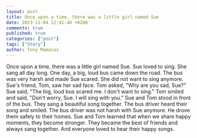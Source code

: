 ```yaml
---
layout: post
title: Once upon a time, there was a little girl named Sue
date: 2023-11-04 12:41:46 +0200
comments: true
published: true
categories: ["post"]
tags: ["Story"]
author: Tony Mamacos
---
```

Once upon a time, there was a little girl named Sue. Sue loved to sing. She sang all day long. One day, a big, loud bus came down the road. The bus was very harsh and made Sue scared. She did not want to sing anymore.
Sue's friend, Tom, saw her sad face. Tom asked, "Why are you sad, Sue?" Sue said, "The big, loud bus scared me. I don't want to sing." Tom smiled and said, "Don't worry, Sue. I will sing with you."
Sue and Tom stood in front of the bus. They sang a beautiful song together. The bus driver heard their song and smiled. The bus driver was not harsh with Sue anymore. He drove them safely to their homes.
Sue and Tom learned that when we share happy moments, they become stronger. They became the best of friends and always sang together. And everyone loved to hear their happy songs.
